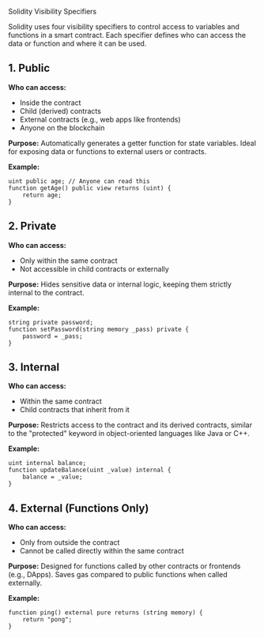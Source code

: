  Solidity Visibility Specifiers

Solidity uses four visibility specifiers to control access to variables and functions in a smart contract. Each specifier defines who can access the data or function and where it can be used.

## 1. Public
**Who can access:**
- Inside the contract
- Child (derived) contracts
- External contracts (e.g., web apps like frontends)
- Anyone on the blockchain

**Purpose:**
Automatically generates a getter function for state variables. Ideal for exposing data or functions to external users or contracts.

**Example:**
```solidity
uint public age; // Anyone can read this
function getAge() public view returns (uint) {
    return age;
}
```

## 2. Private
**Who can access:**
- Only within the same contract
- Not accessible in child contracts or externally

**Purpose:**
Hides sensitive data or internal logic, keeping them strictly internal to the contract.

**Example:**
```solidity
string private password;
function setPassword(string memory _pass) private {
    password = _pass;
}
```

## 3. Internal
**Who can access:**
- Within the same contract
- Child contracts that inherit from it

**Purpose:**
Restricts access to the contract and its derived contracts, similar to the "protected" keyword in object-oriented languages like Java or C++.

**Example:**
```solidity
uint internal balance;
function updateBalance(uint _value) internal {
    balance = _value;
}
```

## 4. External (Functions Only)
**Who can access:**
- Only from outside the contract
- Cannot be called directly within the same contract

**Purpose:**
Designed for functions called by other contracts or frontends (e.g., DApps). Saves gas compared to public functions when called externally.

**Example:**
```solidity
function ping() external pure returns (string memory) {
    return "pong";
}